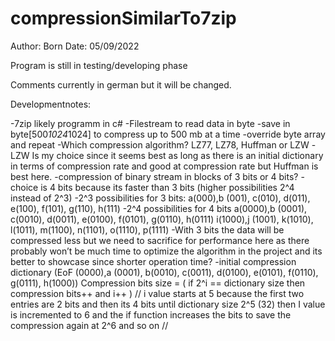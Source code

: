 # compressionSimilarTo7zip

Author: Born
Date: 05/09/2022

Program is still in testing/developing phase

Comments currently in german but it will be changed.

Developmentnotes:

-7zip likely programm in c#
-Filestream to read data in byte
-save in byte[500*1024*1024] to compress up to 500 mb at a time
-override byte array and repeat
-Which compression algorithm? LZ77, LZ78, Huffman or LZW
-LZW Is my choice since it seems best as long as there is an initial dictionary in terms of compression rate and good at compression rate but Huffman is best here.
-compression of binary stream in blocks of 3 bits or 4 bits?
-choice is 4 bits because its faster than 3 bits (higher possibilities 2^4 instead of 2^3)
-2^3 possibilities for 3 bits:
a(000),b (001), c(010), d(011), e(100), f(101), g(110), h(111)
-2^4 possibilities for 4 bits
a(0000),b (0001), c(0010), d(0011), e(0100), f(0101), g(0110), h(0111)
i(1000),j (1001), k(1010), l(1011), m(1100), n(1101), o(1110), p(1111)
-With 3 bits the data will be compressed less but we need to sacrifice for performance here as there probably won’t be much time to optimize the algorithm in the project and its better to showcase since shorter operation time?
-initial compression dictionary (EoF (0000),a (0001), b(0010), c(0011), d(0100), e(0101), f(0110), g(0111), h(1000))
Compression bits size = ( if 2^i == dictionary size then compression bits++ and i++ )
// i value starts at 5 because the first two entries are 2 bits and then its 4 bits until dictionary size 2^5 (32) then I value is incremented to 6 and the if function increases the bits to save the compression again at 2^6 and so on //
